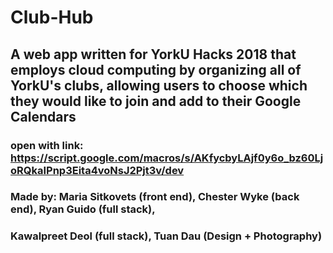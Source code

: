 # Club-Hub
## A web app written for YorkU Hacks 2018 that employs cloud computing by organizing all of YorkU's clubs, allowing users to choose which they would like to join and add to their Google Calendars

### open with link: https://script.google.com/macros/s/AKfycbyLAjf0y6o_bz60LjoRQkaIPnp3Eita4voNsJ2Pjt3v/dev 

### Made by: Maria Sitkovets (front end), Chester Wyke (back end), Ryan Guido (full stack), 
### Kawalpreet Deol (full stack), Tuan Dau (Design + Photography)
